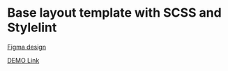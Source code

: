 # Base layout template with SCSS and Stylelint

[Figma design](https://www.figma.com/file/7qwsWggv9BAxMi2VPhBuPr/Air-(formerly-Dia)?node-id=9138%3A35)

[DEMO Link](https://yelnikov-andrii.github.io/dia-landing-page/)
